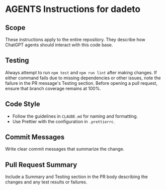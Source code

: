 # AGENTS Instructions for dadeto

## Scope

These instructions apply to the entire repository. They describe how ChatGPT
agents should interact with this code base.

## Testing

Always attempt to run `npm test` and `npm run lint` after making changes.
If either command fails due to missing dependencies or other issues, note the
failure in the PR message's Testing section.
Before opening a pull request, ensure that branch coverage remains at 100%.

## Code Style

- Follow the guidelines in `CLAUDE.md` for naming and formatting.
- Use Prettier with the configuration in `.prettierrc`.

## Commit Messages

Write clear commit messages that summarize the change.

## Pull Request Summary

Include a Summary and Testing section in the PR body describing the changes and
any test results or failures.
